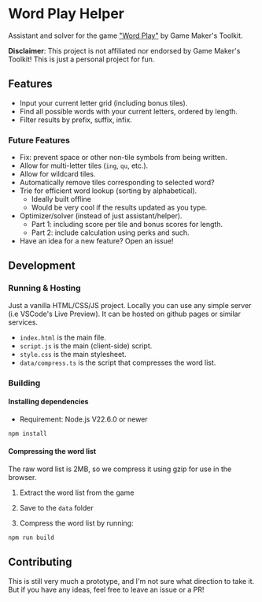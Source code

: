 # Word Play Helper

Assistant and solver for the game ["Word Play"](https://store.steampowered.com/app/3586660/Word_Play/) by Game Maker's Toolkit.

**Disclaimer**: This project is not affiliated nor endorsed by Game Maker's Toolkit! This is just a personal project for fun.

## Features

-   Input your current letter grid (including bonus tiles).
-   Find all possible words with your current letters, ordered by length.
-   Filter results by prefix, suffix, infix.

### Future Features

-   Fix: prevent space or other non-tile symbols from being written.
-   Allow for multi-letter tiles (`ing`, `qu`, etc.).
-   Allow for wildcard tiles.
-   Automatically remove tiles corresponding to selected word?
-   Trie for efficient word lookup (sorting by alphabetical).
    -   Ideally built offline
    -   Would be very cool if the results updated as you type.
-   Optimizer/solver (instead of just assistant/helper).
    -   Part 1: including score per tile and bonus scores for length.
    -   Part 2: include calculation using perks and such.
-   Have an idea for a new feature? Open an issue!

## Development

### Running & Hosting

Just a vanilla HTML/CSS/JS project. Locally you can use any simple server (i.e VSCode's Live Preview). It can be hosted on github pages or similar services.

-   `index.html` is the main file.
-   `script.js` is the main (client-side) script.
-   `style.css` is the main stylesheet.
-   `data/compress.ts` is the script that compresses the word list.

### Building

#### Installing dependencies

- Requirement: Node.js V22.6.0 or newer

```bash
npm install
```

#### Compressing the word list

The raw word list is 2MB, so we compress it using gzip for use in the browser.

1. Extract the word list from the game

2. Save to the `data` folder

3. Compress the word list by running:

```bash
npm run build
```

## Contributing

This is still very much a prototype, and I'm not sure what direction to take it. But if you have any ideas, feel free to leave an issue or a PR!
